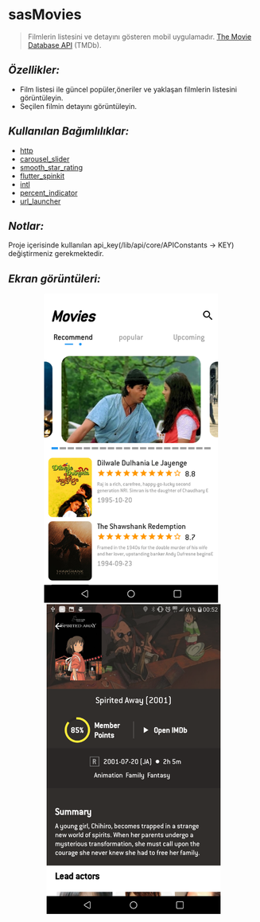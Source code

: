# sasMovies
> Filmlerin listesini ve detayını gösteren mobil uygulamadır. [The Movie Database API](https://www.themoviedb.org) (TMDb).


## *Özellikler:*
- Film listesi ile güncel popüler,öneriler ve yaklaşan filmlerin listesini görüntüleyin.
- Seçilen filmin detayını görüntüleyin.


## *Kullanılan Bağımlılıklar:*
- [http](https://pub.dev/packages/http)
- [carousel_slider](https://pub.dev/packages/carousel_slider)
- [smooth_star_rating](https://pub.dev/packages/smooth_star_rating)
- [flutter_spinkit](https://pub.dev/packages/flutter_spinkit)
- [intl](https://pub.dev/packages/intl)
- [percent_indicator](https://pub.dev/packages/percent_indicator)
- [url_launcher](https://pub.dev/packages/url_launcher)


## *Notlar:*
Proje içerisinde kullanılan api_key(/lib/api/core/APIConstants -> KEY) değiştirmeniz gerekmektedir.

## *Ekran görüntüleri:*
<p align="center">
  <img src="https://github.com/serhatbekirak/sasMovies/blob/master/assets/Screenshot_1.png" width="350" title="hover text" style="margin-right:10px">
  <img src="https://github.com/serhatbekirak/sasMovies/blob/master/assets/Screenshot_2.png" width="350" alt="accessibility text">
</p>
